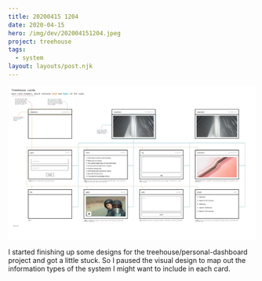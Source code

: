 ```yaml
---
title: 20200415 1204
date: 2020-04-15
hero: /img/dev/202004151204.jpeg
project: treehouse
tags:
  - system
layout: layouts/post.njk
---
```


![Screenshot of light and dark screen mode](/img/dev/202004151204.jpeg)

I started finishing up some designs for the treehouse/personal-dashboard project and got a little stuck. So I paused the visual design to map out the information types of the system I might want to include in each card.
